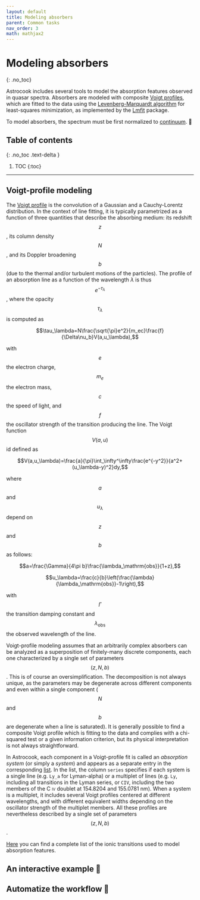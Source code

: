 ```yaml
---
layout: default
title: Modeling absorbers
parent: Common tasks
nav_order: 3
math: mathjax2
---
```


# Modeling absorbers
{: .no_toc}

Astrocook includes several tools to model the absorption features observed in quasar spectra. Absorbers are modeled with composite [Voigt profiles](https://en.wikipedia.org/wiki/Voigt_profile), which are fitted to the data using the [Levenberg-Marquardt algorithm](https://en.wikipedia.org/wiki/Levenberg%E2%80%93Marquardt_algorithm) for least-squares minimization, as implemented by the [Lmfit](https://lmfit.github.io/lmfit-py/index.html) package.

To model absorbers, the spectrum must be first normalized to [continuum](continuum.md). 🚧

## Table of contents
{: .no_toc .text-delta }

1. TOC
{:toc}
---

## Voigt-profile modeling

The [Voigt profile](https://en.wikipedia.org/wiki/Voigt_profile) is the convolution of a Gaussian and a Cauchy-Lorentz distribution. In the context of line fitting, it is typically parametrized as a function of three quantities that describe the absorbing medium: its redshift $$z$$, its column density $$N$$, and its Doppler broadening $$b$$ (due to the thermal and/or turbulent motions of the particles). The profile of an absorption line as a function of the wavelength $\lambda$ is thus $$e^{-\tau_\lambda}$$, where the opacity $$\tau_\lambda$$ is computed as

$$\tau_\lambda=N\frac{\sqrt{\pi}e^2}{m_ec}\frac{f}{\Delta\nu_b}V(a,u_\lambda),$$

with $$e$$ the electron charge, $$m_e$$ the electron mass, $$c$$ the speed of light, and $$f$$ the oscillator strength of the transition producing the line. The Voigt function $$V(a,u)$$ id defined as

$$V(a,u_\lambda)=\frac{a}{\pi}\int_\infty^\infty\frac{e^{-y^2}}{a^2+(u_\lambda-y)^2}dy,$$

where $$a$$ and $$u_\lambda$$ depend on $$z$$ and $$b$$ as follows:

$$a=\frac{\Gamma}{4\pi b}\frac{\lambda_\mathrm{obs}}{1+z},$$

$$u_\lambda=\frac{c}{b}\left(\frac{\lambda}{\lambda_\mathrm{obs}}-1\right),$$

with $$\Gamma$$ the transition damping constant and $$\lambda_\mathrm{obs}$$ the observed wavelength of the line.

Voigt-profile modeling assumes that an arbitrarily complex absorbers can be analyzed as a superposition of finitely-many discrete components, each one characterized by a single set of parameters $$(z,N,b)$$. This is of course an oversimplification. The decomposition is not always unique, as the parameters may be degenerate across different components and even within a single component ($$N$$ and $$b$$ are degenerate when a line is saturated). It is generally possible to find a composite Voigt profile which is fitting to the data and complies with a chi-squared test or a given information criterion, but its physical interpretation is not always straightforward.

In Astrocook, each component in a Voigt-profile fit is called an *absorption system* (or simply a *system*) and appears as a separate entry in the corresponding [list](structures.md#list-of-absorption-systems). In the list, the column `series` specifies if each system is a single line (e.g. `Ly_a` for Lyman-alpha) or a multiplet of lines (e.g. `Ly`, including all transitions in the Lyman series, or `CIV`, including the two members of the C <span style="font-variant:small-caps;">iv</span> doublet at 154.8204 and 155.0781 nm). When a system is a multiplet, it includes several Voigt profiles centered at different wavelengths, and with different equivalent widths depending on the oscillator strength of the multiplet members. All these profiles are nevertheless described by a single set of parameters $$(z,N,b)$$.

[Here](series.md) you can find a complete list of the ionic transitions used to model absorption features.

## An interactive example 🚧

## Automatize the workflow 🚧

